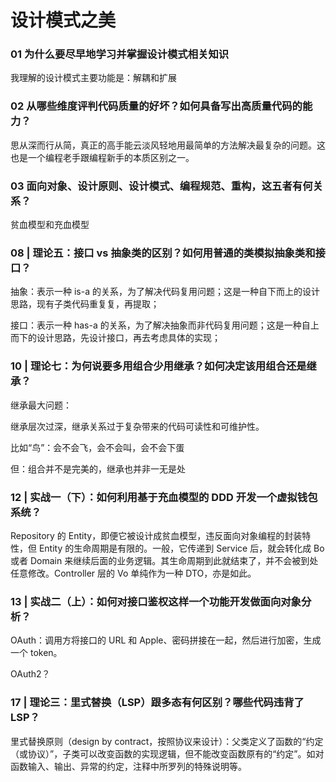# 设计模式之美



### 01 为什么要尽早地学习并掌握设计模式相关知识

我理解的设计模式主要功能是：解耦和扩展

### 02 从哪些维度评判代码质量的好坏？如何具备写出高质量代码的能力？

思从深而行从简，真正的高手能云淡风轻地用最简单的方法解决最复杂的问题。这也是一个编程老手跟编程新手的本质区别之一。

### 03 面向对象、设计原则、设计模式、编程规范、重构，这五者有何关系？

贫血模型和充血模型

### 08 | 理论五：接口 vs 抽象类的区别？如何用普通的类模拟抽象类和接口？

抽象：表示一种 is-a 的关系，为了解决代码复用问题；这是一种自下而上的设计思路，现有子类代码重复复，再提取；

接口：表示一种 has-a 的关系，为了解决抽象而非代码复用问题；这是一种自上而下的设计思路，先设计接口，再去考虑具体的实现；

### 10 | 理论七：为何说要多用组合少用继承？如何决定该用组合还是继承？

继承最大问题：

继承层次过深，继承关系过于复杂带来的代码可读性和可维护性。

比如“鸟”：会不会飞，会不会叫，会不会下蛋

但：组合并不是完美的，继承也并非一无是处

### 12 | 实战一（下）：如何利用基于充血模型的 DDD 开发一个虚拟钱包系统？

Repository 的 Entity，即便它被设计成贫血模型，违反面向对象编程的封装特性，但 Entity 的生命周期是有限的。一般，它传递到 Service 后，就会转化成 Bo 或者 Domain 来继续后面的业务逻辑。其生命周期到此就结束了，并不会被到处任意修改。Controller 层的 Vo 单纯作为一种 DTO，亦是如此。

### 13 | 实战二（上）：如何对接口鉴权这样一个功能开发做面向对象分析？

OAuth：调用方将接口的 URL 和 Apple、密码拼接在一起，然后进行加密，生成一个 token。

OAuth2？

### 17 | 理论三：里式替换（LSP）跟多态有何区别？哪些代码违背了 LSP？

里式替换原则（design by contract，按照协议来设计）：父类定义了函数的“约定（或协议）”，子类可以改变函数的实现逻辑，但不能改变函数原有的“约定”。如对函数输入、输出、异常的约定，注释中所罗列的特殊说明等。